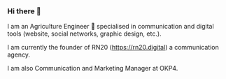 ### Hi there 👋

<!--
**JulienMassonnat/JulienMassonnat** is a ✨ _special_ ✨ repository because its `README.md` (this file) appears on your GitHub profile.

Here are some ideas to get you started:

- 🔭 I’m currently working on ...
- 🌱 I’m currently learning ...
- 👯 I’m looking to collaborate on ...
- 🤔 I’m looking for help with ...
- 💬 Ask me about ...
- 📫 How to reach me: ...
- 😄 Pronouns: ...
- ⚡ Fun fact: ...
-->
I am an Agriculture Engineer 🌻 specialised in communication and digital tools (website, social networks, graphic design, etc.).

I am currently the founder of RN20 (https://rn20.digital) a communication agency.

I am also Communication and Marketing Manager at OKP4.

